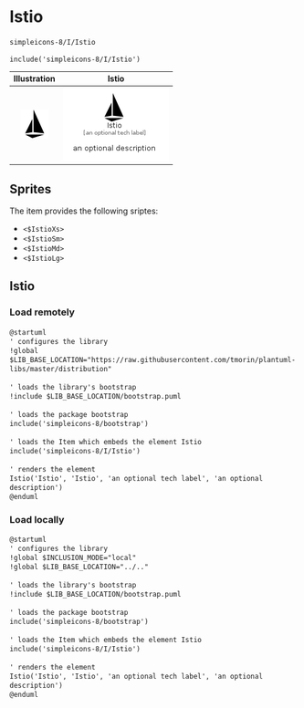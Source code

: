 # Istio


```text
simpleicons-8/I/Istio
```

```text
include('simpleicons-8/I/Istio')
```



| Illustration | Istio |
| :---: | :---: |
| ![illustration for Illustration](../../simpleicons-8/I/Istio.png) | ![illustration for Istio](../../simpleicons-8/I/Istio.Local.png) |



## Sprites
The item provides the following sriptes:

- `<$IstioXs>`
- `<$IstioSm>`
- `<$IstioMd>`
- `<$IstioLg>`





## Istio

### Load remotely
```plantuml
@startuml
' configures the library
!global $LIB_BASE_LOCATION="https://raw.githubusercontent.com/tmorin/plantuml-libs/master/distribution"

' loads the library's bootstrap
!include $LIB_BASE_LOCATION/bootstrap.puml

' loads the package bootstrap
include('simpleicons-8/bootstrap')

' loads the Item which embeds the element Istio
include('simpleicons-8/I/Istio')

' renders the element
Istio('Istio', 'Istio', 'an optional tech label', 'an optional description')
@enduml
```

### Load locally
```plantuml
@startuml
' configures the library
!global $INCLUSION_MODE="local"
!global $LIB_BASE_LOCATION="../.."

' loads the library's bootstrap
!include $LIB_BASE_LOCATION/bootstrap.puml

' loads the package bootstrap
include('simpleicons-8/bootstrap')

' loads the Item which embeds the element Istio
include('simpleicons-8/I/Istio')

' renders the element
Istio('Istio', 'Istio', 'an optional tech label', 'an optional description')
@enduml
```

